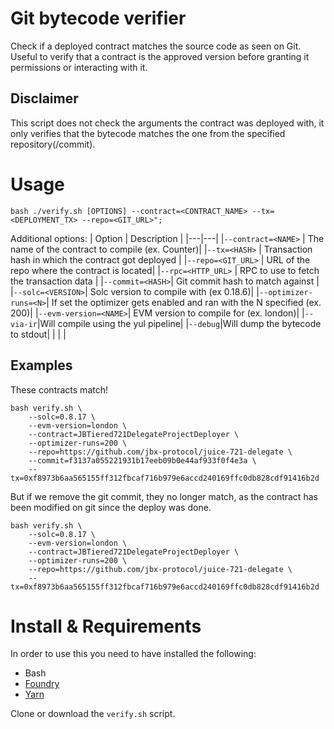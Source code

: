 # Git bytecode verifier
Check if a deployed contract matches the source code as seen on Git. Useful to verify that a contract is the approved version before granting it permissions or interacting with it.

## Disclaimer
This script does not check the arguments the contract was deployed with, it only verifies that the bytecode matches the one from the specified repository(/commit).

# Usage

```
bash ./verify.sh [OPTIONS] --contract=<CONTRACT_NAME> --tx=<DEPLOYMENT_TX> --repo=<GIT_URL>";
```

Additional options:
| Option  | Description  |
|---|---|
|`--contract=<NAME>` | The name of the contract to compile (ex. Counter)|
|`--tx=<HASH>` | Transaction hash in which the contract got deployed |
|`--repo=<GIT_URL>` | URL of the repo where the contract is located|
|`--rpc=<HTTP_URL>` | RPC to use to fetch the transaction data  |
|`--commit=<HASH>`| Git commit hash to match against |
|`--solc=<VERSION>`| Solc version to compile with (ex  0.18.6)|
|`--optimizer-runs=<N>`| If set the optimizer gets enabled and ran with the N specified (ex. 200)|
|`--evm-version=<NAME>`| EVM version to compile for (ex. london)|
|`--via-ir`|Will compile using the yul pipeline|
|`--debug`|Will dump the bytecode to stdout|
|   |   |


## Examples
These contracts match!
```
bash verify.sh \
    --solc=0.8.17 \
    --evm-version=london \
    --contract=JBTiered721DelegateProjectDeployer \
    --optimizer-runs=200 \
    --repo=https://github.com/jbx-protocol/juice-721-delegate \
    --commit=f3137a055221931b17eeb09b0e44af933f0f4e3a \
    --tx=0xf8973b6aa565155ff312fbcaf716b979e6accd240169ffc0db828cdf91416b2d
```
But if we remove the git commit, they no longer match, as the contract has been modified on git since the deploy was done.
```
bash verify.sh \
    --solc=0.8.17 \
    --evm-version=london \
    --contract=JBTiered721DelegateProjectDeployer \
    --optimizer-runs=200 \
    --repo=https://github.com/jbx-protocol/juice-721-delegate \
    --tx=0xf8973b6aa565155ff312fbcaf716b979e6accd240169ffc0db828cdf91416b2d
```

# Install & Requirements
In order to use this you need to have installed the following:
- Bash
- [Foundry](https://getfoundry.sh/)
- [Yarn](https://yarnpkg.com/)

Clone or download the `verify.sh` script.